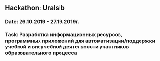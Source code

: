 ## Hackathon: Uralsib
### Date: 26.10.2019 - 27.19.2019г.
### Task: Разработка информационных ресурсов, программных приложений для автоматизации/поддержки учебной и внеучебной деятельности участников образовательного процесса
